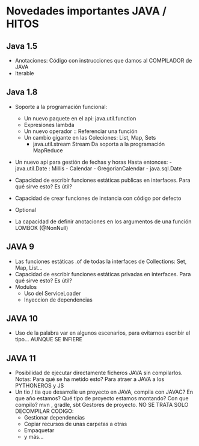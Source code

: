 # Novedades importantes JAVA / HITOS

## Java 1.5

- Anotaciones: Código con instrucciones que damos al COMPILADOR de JAVA
- Iterable

## Java 1.8

- Soporte a la programación funcional: 
    - Un nuevo paquete en el api: java.util.function
    - Expresiones lambda
    - Un nuevo operador ::                          Referenciar una función
    - Un cambio gigante en las Coleciones: List, Map, Sets
        - java.util.stream
                            Stream
                                    Da soporta a la programación MapReduce
- Un nuevo api para gestión de fechas y horas
    Hasta entonces: 
        - java.util.Date : Millis
        - Calendar
        - GregorianCalendar
        - java.sql.Date

- Capacidad de escribir funciones estáticas publicas en interfaces.
  Para qué sirve esto? Es útil?
- Capacidad de crear funciones de instancia con código por defecto
- Optional
- La capacidad de definir anotaciones en los argumentos de una función LOMBOK (@NonNull)

## JAVA 9

- Las funciones estáticas .of de todas la interfaces de Collections: Set, Map, List...
- Capacidad de escribir funciones estáticas privadas en interfaces.
  Para qué sirve esto? Es útil?
- Modulos
  - Uso del ServiceLoader
  - Inyeccion de dependencias

## JAVA 10

- Uso de la palabra var en algunos escenarios, para evitarnos escribir el tipo...
  AUNQUE SE INFIERE

## JAVA 11

- Posibilidad de ejecutar directamente ficheros JAVA sin compilarlos.
    Notas: Para qué se ha metido esto? Para atraer a JAVA a los PYTHONEROS y JS
- Un tio / tia que desarrolle un proyecto en JAVA, compila con JAVAC? 
    En que año estamos? 
    Qué tipo de proyecto estamos montando? 
    Con que compilo?    mvn , gradle, sbt
    Gestores de proyecto.
    NO SE TRATA SOLO DECOMPILAR CODIGO:
    - Gestionar dependencias
    - Copiar recursos de unas carpetas a otras
    - Empaquetar
    - y más...
